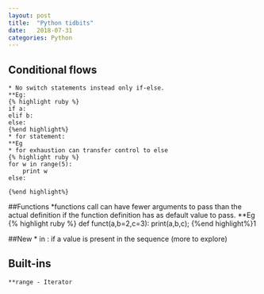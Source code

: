 ```yaml
---
layout: post
title:  "Python tidbits"
date:   2018-07-31
categories: Python
---
```


## Conditional flows
	* No switch statements instead only if-else.
	**Eg:
	{% highlight ruby %}
	if a:
	elif b:
	else:
	{%end highlight%}
	* for statement:
	**Eg
	* for exhaustion can transfer control to else
	{% highlight ruby %}
	for w in range(5):
		print w
	else:

	{%end highlight%}

##Functions
	*functions call can have fewer arguments to pass than the actual definition if the function definition has as default value to pass.
	**Eg
	{% highlight ruby %}
	def funct(a,b=2,c=3):
		print(a,b,c);
	{%end highlight%}1

##New
	* in : if a value is present in the sequence (more to explore)
## Built-ins
	**range - Iterator

